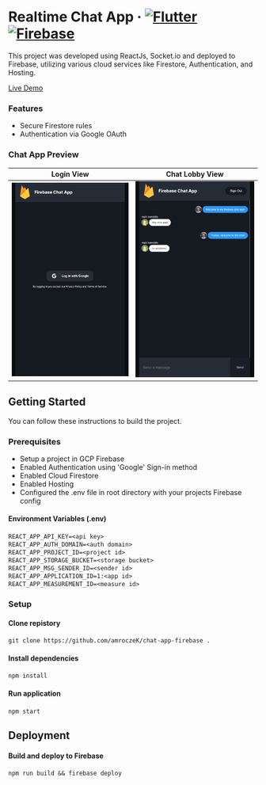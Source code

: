 # Realtime Chat App &middot; <a href="https://reactjs.org/" target="_blank"><img src="https://img.shields.io/badge/REACT-17.0.2-blue?longCache=true&style=for-the-badge" alt="Flutter"></a> <a href="https://firebase.google.com/" target="_blank"><img src="https://img.shields.io/badge/Firebase-Cloud-orange.svg?longCache=true&style=for-the-badge" alt="Firebase"></a>

This project was developed using ReactJs, Socket.io and deployed to Firebase, utilizing various cloud services like Firestore, Authentication, and Hosting.

[Live Demo](https://chat-app-realtime-f8f3b.web.app/)

### Features

- Secure Firestore rules
- Authentication via Google OAuth

### Chat App Preview

| Login View                                               | Chat Lobby View                                         |
| -------------------------------------------------------- | ------------------------------------------------------- |
| ![Alt text](./loginpreview.PNG?raw=true 'Login Preview') | ![Alt text](./chatpreview.PNG?raw=true 'Login Preview') |

## Getting Started

You can follow these instructions to build the project.

### Prerequisites

- Setup a project in GCP Firebase
- Enabled Authentication using 'Google' Sign-in method
- Enabled Cloud Firestore
- Enabled Hosting
- Configured the .env file in root directory with your projects Firebase config

#### Environment Variables (.env)

```
REACT_APP_API_KEY=<api key>
REACT_APP_AUTH_DOMAIN=<auth domain>
REACT_APP_PROJECT_ID=<project id>
REACT_APP_STORAGE_BUCKET=<storage bucket>
REACT_APP_MSG_SENDER_ID=<sender id>
REACT_APP_APPLICATION_ID=1:<app id>
REACT_APP_MEASUREMENT_ID=<measure id>
```

### Setup

#### Clone repistory

```
git clone https://github.com/amroczeK/chat-app-firebase .
```

#### Install dependencies

```
npm install
```

#### Run application

```
npm start
```

## Deployment

#### Build and deploy to Firebase

```
npm run build && firebase deploy
```
